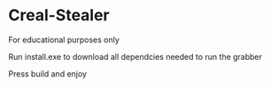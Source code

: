 # Creal-Stealer
For educational purposes only

Run install.exe to download all dependcies needed to run the grabber

Press build and enjoy
